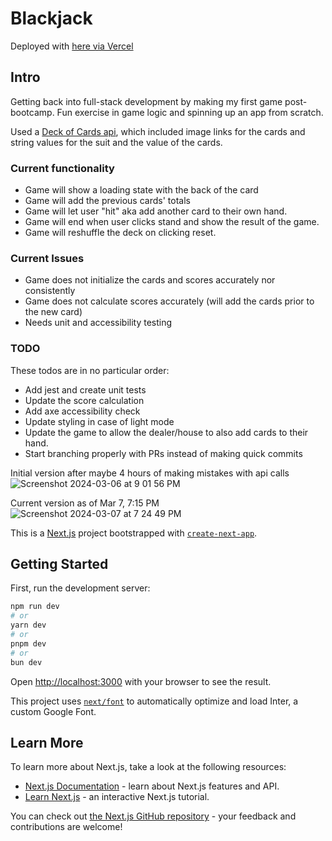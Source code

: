 # Blackjack

Deployed with [here via Vercel](https://blackjack-neon-tau.vercel.app/)

## Intro

Getting back into full-stack development by making my first game post-bootcamp. Fun exercise in game logic and spinning up an app from scratch.

Used a [Deck of Cards api](http://deckofcardsapi.com), which included image links for the cards and string values for the suit and the value of the cards.

### Current functionality

- Game will show a loading state with the back of the card
- Game will add the previous cards' totals
- Game will let user "hit" aka add another card to their own hand.
- Game will end when user clicks stand and show the result of the game.
- Game will reshuffle the deck on clicking reset.

### Current Issues

- Game does not initialize the cards and scores accurately nor consistently
- Game does not calculate scores accurately (will add the cards prior to the new card)
- Needs unit and accessibility testing

### TODO

These todos are in no particular order:

- Add jest and create unit tests
- Update the score calculation
- Add axe accessibility check
- Update styling in case of light mode
- Update the game to allow the dealer/house to also add cards to their hand.
- Start branching properly with PRs instead of making quick commits

Initial version after maybe 4 hours of making mistakes with api calls
![Screenshot 2024-03-06 at 9 01 56 PM](https://github.com/kimdolion/blackjack/assets/49125411/b8ce72be-3878-4f95-8d25-c46f472d55fe)

Current version as of Mar 7, 7:15 PM
![Screenshot 2024-03-07 at 7 24 49 PM](https://github.com/kimdolion/blackjack/assets/49125411/0f435f57-f3a5-4992-a8a1-34963897178b)

This is a [Next.js](https://nextjs.org/) project bootstrapped with [`create-next-app`](https://github.com/vercel/next.js/tree/canary/packages/create-next-app).

## Getting Started

First, run the development server:

```bash
npm run dev
# or
yarn dev
# or
pnpm dev
# or
bun dev
```

Open [http://localhost:3000](http://localhost:3000) with your browser to see the result.

This project uses [`next/font`](https://nextjs.org/docs/basic-features/font-optimization) to automatically optimize and load Inter, a custom Google Font.

## Learn More

To learn more about Next.js, take a look at the following resources:

- [Next.js Documentation](https://nextjs.org/docs) - learn about Next.js features and API.
- [Learn Next.js](https://nextjs.org/learn) - an interactive Next.js tutorial.

You can check out [the Next.js GitHub repository](https://github.com/vercel/next.js/) - your feedback and contributions are welcome!

